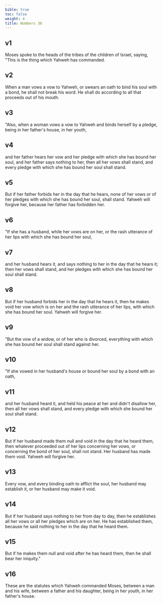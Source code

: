 ```yaml
---
bible: true
toc: false
weight: 4
title: Numbers 30
---
```


## v1 
Moses spoke to the heads of the tribes of the children of Israel, saying, "This is the thing which Yahweh has commanded. 

## v2 
When a man vows a vow to Yahweh, or swears an oath to bind his soul with a bond, he shall not break his word. He shall do according to all that proceeds out of his mouth. 

## v3 
"Also, when a woman vows a vow to Yahweh and binds herself by a pledge, being in her father's house, in her youth, 

## v4 
and her father hears her vow and her pledge with which she has bound her soul, and her father says nothing to her, then all her vows shall stand, and every pledge with which she has bound her soul shall stand. 

## v5 
But if her father forbids her in the day that he hears, none of her vows or of her pledges with which she has bound her soul, shall stand. Yahweh will forgive her, because her father has forbidden her. 

## v6 
"If she has a husband, while her vows are on her, or the rash utterance of her lips with which she has bound her soul, 

## v7 
and her husband hears it, and says nothing to her in the day that he hears it; then her vows shall stand, and her pledges with which she has bound her soul shall stand. 

## v8 
But if her husband forbids her in the day that he hears it, then he makes void her vow which is on her and the rash utterance of her lips, with which she has bound her soul. Yahweh will forgive her. 

## v9 
"But the vow of a widow, or of her who is divorced, everything with which she has bound her soul shall stand against her. 

## v10 
"If she vowed in her husband's house or bound her soul by a bond with an oath, 

## v11 
and her husband heard it, and held his peace at her and didn't disallow her, then all her vows shall stand, and every pledge with which she bound her soul shall stand. 

## v12 
But if her husband made them null and void in the day that he heard them, then whatever proceeded out of her lips concerning her vows, or concerning the bond of her soul, shall not stand. Her husband has made them void. Yahweh will forgive her. 

## v13 
Every vow, and every binding oath to afflict the soul, her husband may establish it, or her husband may make it void. 

## v14 
But if her husband says nothing to her from day to day, then he establishes all her vows or all her pledges which are on her. He has established them, because he said nothing to her in the day that he heard them. 

## v15 
But if he makes them null and void after he has heard them, then he shall bear her iniquity." 

## v16 
These are the statutes which Yahweh commanded Moses, between a man and his wife, between a father and his daughter, being in her youth, in her father's house.


